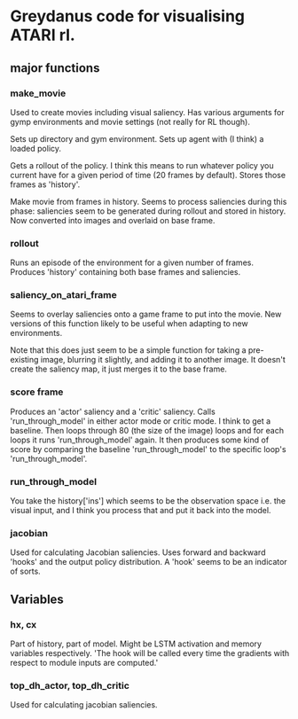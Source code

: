 # Greydanus code for visualising ATARI rl.

## major functions

### make_movie

Used to create movies including visual saliency. Has various arguments for gymp environments and movie settings (not really for RL though).

Sets up directory and gym environment. Sets up agent with (I think) a loaded policy.

Gets a rollout of the policy. I think this means to run whatever policy you current have for a given period of time (20 frames by default). Stores those frames as 'history'.

Make movie from frames in history. Seems to process saliencies during this phase: saliencies seem to be generated during rollout and stored in history. Now converted into images and overlaid on base frame. 

### rollout

Runs an episode of the environment for a given number of frames. Produces 'history' containing both base frames and saliencies.


### saliency_on_atari_frame

Seems to overlay saliencies onto a game frame to put into the movie. New versions of this function likely to be useful when adapting to new environments.

Note that this does just seem to be a simple function for taking a pre-existing image, blurring it slightly, and adding it to another image. It doesn't create the saliency map, it just merges it to the base frame.

### score frame

Produces an 'actor' saliency and a 'critic' saliency. Calls 'run_through_model' in either actor mode or critic mode. I think to get a baseline. Then loops through 80 (the size of the image) loops and for each loops it runs 'run_through_model' again. It then produces some kind of score by comparing the baseline 'run_through_model' to the specific loop's 'run_through_model'.

### run_through_model

You take the history['ins'] which seems to be the observation space i.e. the visual input, and I think you process that and put it back into the model.

### jacobian

Used for calculating Jacobian saliencies. Uses forward and backward 'hooks' and the output policy distribution. A 'hook' seems to be an indicator of sorts.

## Variables

### hx, cx

Part of history, part of model. Might be LSTM activation and memory variables respectively. 'The hook will be called every time the gradients with respect to module inputs are computed.'

### top_dh_actor, top_dh_critic

Used for calculating jacobian saliencies.